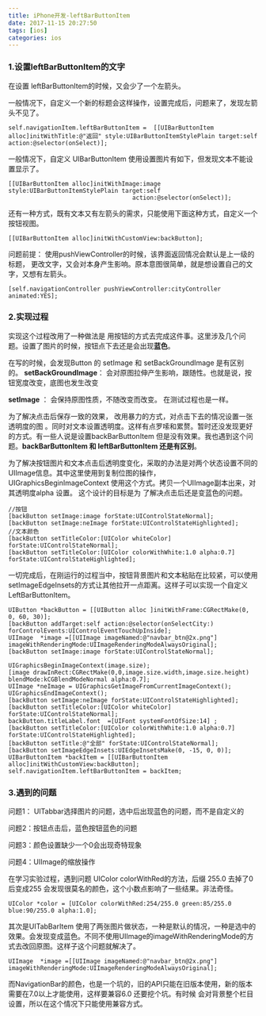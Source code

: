 ```yaml
---
title: iPhone开发-leftBarButtonItem
date: 2017-11-15 20:27:50
tags: [ios]
categories: ios
---
```


### 1.设置leftBarButtonItem的文字
在设置 leftBarButtonItem的时候，又会少了一个左箭头。

一般情况下，自定义一个新的标题会这样操作，设置完成后，问题来了，发现左箭头不见了。
```
self.navigationItem.leftBarButtonItem =  [[UIBarButtonItem alloc]initWithTitle:@"返回" style:UIBarButtonItemStylePlain target:self  action:@selector(onSelect)];
```

一般情况下，自定义 UIBarButtonItem 使用设置图片有如下，但发现文本不能设置显示了。
```
[[UIBarButtonItem alloc]initWithImage:image style:UIBarButtonItemStylePlain target:self
                                   action:@selector(onSelect)];
```

还有一种方式，既有文本又有左箭头的需求，只能使用下面这种方式，自定义一个按钮视图。
```
[[UIBarButtonItem alloc]initWithCustomView:backButton];
```


问题前提： 使用pushViewController的时候，该界面返回情况会默认是上一级的标题， 更改文字，又会对本身产生影响。原本意图很简单，就是想设置自己的文字，又想有左箭头。
```
[self.navigationController pushViewController:cityController animated:YES];
```

<!-- more -->
### 2.实现过程
实现这个过程改用了一种做法是 用按钮的方式去完成这件事。这里涉及几个问题。设置了图片的时候，按钮点下去还是会出现**蓝色**。

在写的时候，会发现Button 的 setImage 和 setBackGroundImage 是有区别的。
**setBackGroundImage**： 会对原图拉伸产生影响，跟随性。也就是说，按钮宽度改变，底图也发生改变

**setImage** ： 会保持原图性质，不随改变而改变。
在测试过程也是一样。

为了解决点击后保存一致的效果， 改用暴力的方式，对点击下去的情况设置一张透明度的图 。同时对文本设置透明度。这样有点罗嗦和累赘。暂时还没发现更好的方式。有一些人说是设置backBarButtonItem 但是没有效果。我也遇到这个问题。**backBarButtonItem 和 leftBarButtonItem 还是有区别**。

为了解决按钮图片和文本点击后透明度变化，采取的办法是对两个状态设置不同的UIImage信息。其中这里使用到复制位图的操作，UIGraphicsBeginImageContext 使用这个方式。拷贝一个UIImage副本出来，对其透明度alpha 设置。
这个设计的目标是为 了解决点击后还是变蓝色的问题。

```
//按钮
[backButton setImage:image forState:UIControlStateNormal];
[backButton setImage:neImage forState:UIControlStateHighlighted];
//文本颜色
[backButton setTitleColor:[UIColor whiteColor] forState:UIControlStateNormal];
[backButton setTitleColor:[UIColor colorWithWhite:1.0 alpha:0.7] forState:UIControlStateHighlighted];
```

一切完成后，在刚运行的过程当中，按钮背景图片和文本粘贴在比较紧，可以使用 setImageEdgeInsets的方式让其他拉开一点距离。这样子可以实现一个自定义LeftBarButtonItem。

```
UIButton *backButton = [[UIButton alloc ]initWithFrame:CGRectMake(0, 0, 60, 30)];
[backButton addTarget:self action:@selector(onSelectCity:) forControlEvents:UIControlEventTouchUpInside];
UIImage  *image =[[UIImage imageNamed:@"navbar_btn@2x.png"] imageWithRenderingMode:UIImageRenderingModeAlwaysOriginal];
[backButton setImage:image forState:UIControlStateNormal];

UIGraphicsBeginImageContext(image.size);
[image drawInRect:CGRectMake(0,0,image.size.width,image.size.height) blendMode:kCGBlendModeNormal alpha:0.7];
UIImage *neImage = UIGraphicsGetImageFromCurrentImageContext();
UIGraphicsEndImageContext();
[backButton setImage:neImage forState:UIControlStateHighlighted];
[backButton setTitleColor:[UIColor whiteColor] forState:UIControlStateNormal];
backButton.titleLabel.font  =[UIFont systemFontOfSize:14] ;
[backButton setTitleColor:[UIColor colorWithWhite:1.0 alpha:0.7] forState:UIControlStateHighlighted];
[backButton setTitle:@"全部" forState:UIControlStateNormal];
[backButton setImageEdgeInsets:UIEdgeInsetsMake(0, -15, 0, 0)];
UIBarButtonItem *backItem = [[UIBarButtonItem alloc]initWithCustomView:backButton];
self.navigationItem.leftBarButtonItem = backItem;
```

### 3.遇到的问题

问题1： UITabbar选择图片的问题，选中后出现蓝色的问题，而不是自定义的

问题2：按钮点击后，蓝色按钮蓝色的问题

问题3：颜色设置缺少一个0会出现奇特现象

问题4：UIImage的缩放操作


在学习实验过程，遇到问题 UIColor colorWithRed的方法，后缀 255.0 去掉了0 后变成255 会发现很莫名的颜色，这个小数点影响了一些结果。非法奇怪。

```
UIColor *color = [UIColor colorWithRed:254/255.0 green:85/255.0 blue:90/255.0 alpha:1.0];

```

其次是UITabBarItem 使用了两张图片做状态，一种是默认的情况，一种是选中的效果。会发现变成蓝色。不同不使用UIImage的imageWithRenderingMode的方式去改回原图。这样子这个问题就解决了。

```
UIImage  *image =[[UIImage imageNamed:@"navbar_btn@2x.png"] imageWithRenderingMode:UIImageRenderingModeAlwaysOriginal];

```

而NavigationBar的颜色，也是一个坑的，旧的API只能在旧版本使用，新的版本需要在7.0以上才能使用，这样要兼容6.0 还要挖个坑。有时候 会对背景整个栏目设置，所以在这个情况下只能使用兼容方式。
